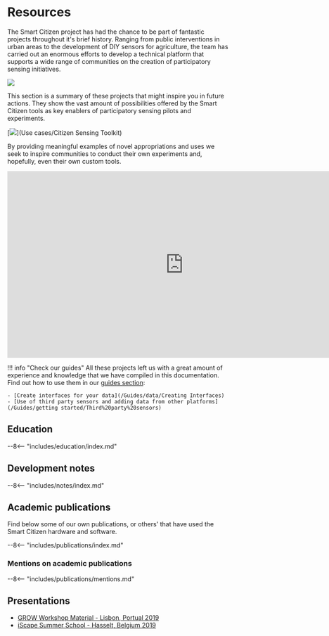 # Resources

The Smart Citizen project has had the chance to be part of fantastic projects throughout it's brief history. Ranging from public interventions in urban areas to the development of DIY sensors for agriculture, the team has carried out an enormous efforts to develop a technical platform that supports a wide range of communities on the creation of participatory sensing initiatives.

![](https://live.staticflickr.com/4483/38165401276_ef6eacca0c_h.jpg)

This section is a summary of these projects that might inspire you in future actions. They show the vast amount of possibilities offered by the Smart Citizen tools as key enablers of participatory sensing pilots and experiments.

[![](https://i.imgur.com/md5MEp0.jpg)](Use cases/Citizen Sensing Toolkit)

By providing meaningful examples of novel appropriations and uses we seek to  inspire communities to conduct their own experiments and, hopefully, even their  own custom tools.

<iframe width="800" height="425" src="https://www.youtube-nocookie.com/embed/hvn5LyACUYw" frameborder="0" allow="accelerometer; autoplay; encrypted-media; gyroscope; picture-in-picture" allowfullscreen></iframe>

!!! info "Check our guides"
    All these projects left us with a great amount of experience and knowledge that we have compiled in this documentation. Find out how to use them in our [guides section](/Guides):

    - [Create interfaces for your data](/Guides/data/Creating Interfaces)
    - [Use of third party sensors and adding data from other platforms](/Guides/getting started/Third%20party%20sensors)

## Education

--8<-- "includes/education/index.md"

## Development notes

--8<-- "includes/notes/index.md"

## Academic publications

Find below some of our own publications, or others' that have used the Smart Citizen hardware and software.

--8<-- "includes/publications/index.md"

### Mentions on academic publications

--8<-- "includes/publications/mentions.md"

## Presentations

- [GROW Workshop Material - Lisbon, Portual 2019](https://hackmd.io/@oscgonfer/H15Z76GrH)
- [iScape Summer School - Hasselt, Belgium 2019](https://docs.google.com/presentation/d/1MPvRuPvP9vKRDUhleZfvJPmNhQXuLeP7jc-VCzA7IQM/edit?usp=sharing)

